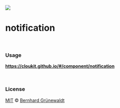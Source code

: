 [![](https://cloukit.github.io/assets/images/cloukit-banner-github.svg?v3)](https://cloukit.github.io/)

# notification


&nbsp;

### Usage

**https://cloukit.github.io/#/component/notification**


&nbsp;

### License

[MIT](https://github.com/cloukit/legal) © [Bernhard Grünewaldt](https://github.com/clouless)
